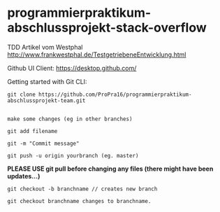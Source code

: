 # programmierpraktikum-abschlussprojekt-stack-overflow

TDD Artikel vom Westphal http://www.frankwestphal.de/TestgetriebeneEntwicklung.html

Github UI Client: https://desktop.github.com/

Getting started with Git CLI:

```
git clone https://github.com/ProPra16/programmierpraktikum-abschlussprojekt-team.git
 

make some changes (eg in other branches)

git add filename

git -m "Commit message"

git push -u origin yourbranch (eg. master)
```

**PLEASE USE git pull before changing any files (there might have been updates...)**
```
git checkout -b branchname // creates new branch

git checkout branchname changes to branchname.
```
